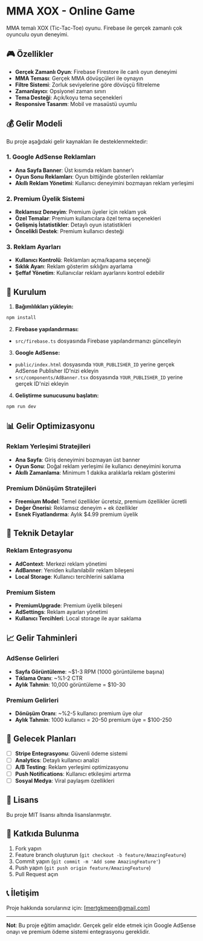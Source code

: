 # MMA XOX - Online Game

MMA temalı XOX (Tic-Tac-Toe) oyunu. Firebase ile gerçek zamanlı çok oyunculu oyun deneyimi.

## 🎮 Özellikler

- **Gerçek Zamanlı Oyun**: Firebase Firestore ile canlı oyun deneyimi
- **MMA Teması**: Gerçek MMA dövüşçüleri ile oynayın
- **Filtre Sistemi**: Zorluk seviyelerine göre dövüşçü filtreleme
- **Zamanlayıcı**: Opsiyonel zaman sınırı
- **Tema Desteği**: Açık/koyu tema seçenekleri
- **Responsive Tasarım**: Mobil ve masaüstü uyumlu

## 💰 Gelir Modeli

Bu proje aşağıdaki gelir kaynakları ile desteklenmektedir:

### 1. Google AdSense Reklamları

- **Ana Sayfa Banner**: Üst kısımda reklam banner'ı
- **Oyun Sonu Reklamları**: Oyun bittiğinde gösterilen reklamlar
- **Akıllı Reklam Yönetimi**: Kullanıcı deneyimini bozmayan reklam yerleşimi

### 2. Premium Üyelik Sistemi

- **Reklamsız Deneyim**: Premium üyeler için reklam yok
- **Özel Temalar**: Premium kullanıcılara özel tema seçenekleri
- **Gelişmiş İstatistikler**: Detaylı oyun istatistikleri
- **Öncelikli Destek**: Premium kullanıcı desteği

### 3. Reklam Ayarları

- **Kullanıcı Kontrolü**: Reklamları açma/kapama seçeneği
- **Sıklık Ayarı**: Reklam gösterim sıklığını ayarlama
- **Şeffaf Yönetim**: Kullanıcılar reklam ayarlarını kontrol edebilir

## 🚀 Kurulum

1. **Bağımlılıkları yükleyin:**

```bash
npm install
```

2. **Firebase yapılandırması:**

- `src/firebase.ts` dosyasında Firebase yapılandırmanızı güncelleyin

3. **Google AdSense:**

- `public/index.html` dosyasında `YOUR_PUBLISHER_ID` yerine gerçek AdSense Publisher ID'nizi ekleyin
- `src/components/AdBanner.tsx` dosyasında `YOUR_PUBLISHER_ID` yerine gerçek ID'nizi ekleyin

4. **Geliştirme sunucusunu başlatın:**

```bash
npm run dev
```

## 📊 Gelir Optimizasyonu

### Reklam Yerleşimi Stratejileri

- **Ana Sayfa**: Giriş deneyimini bozmayan üst banner
- **Oyun Sonu**: Doğal reklam yerleşimi ile kullanıcı deneyimini koruma
- **Akıllı Zamanlama**: Minimum 1 dakika aralıklarla reklam gösterimi

### Premium Dönüşüm Stratejileri

- **Freemium Model**: Temel özellikler ücretsiz, premium özellikler ücretli
- **Değer Önerisi**: Reklamsız deneyim + ek özellikler
- **Esnek Fiyatlandırma**: Aylık $4.99 premium üyelik

## 🔧 Teknik Detaylar

### Reklam Entegrasyonu

- **AdContext**: Merkezi reklam yönetimi
- **AdBanner**: Yeniden kullanılabilir reklam bileşeni
- **Local Storage**: Kullanıcı tercihlerini saklama

### Premium Sistem

- **PremiumUpgrade**: Premium üyelik bileşeni
- **AdSettings**: Reklam ayarları yönetimi
- **Kullanıcı Tercihleri**: Local storage ile ayar saklama

## 📈 Gelir Tahminleri

### AdSense Gelirleri

- **Sayfa Görüntüleme**: ~$1-3 RPM (1000 görüntüleme başına)
- **Tıklama Oranı**: ~%1-2 CTR
- **Aylık Tahmin**: 10,000 görüntüleme = $10-30

### Premium Gelirleri

- **Dönüşüm Oranı**: ~%2-5 kullanıcı premium üye olur
- **Aylık Tahmin**: 1000 kullanıcı = 20-50 premium üye = $100-250

## 🎯 Gelecek Planları

- [ ] **Stripe Entegrasyonu**: Güvenli ödeme sistemi
- [ ] **Analytics**: Detaylı kullanıcı analizi
- [ ] **A/B Testing**: Reklam yerleşimi optimizasyonu
- [ ] **Push Notifications**: Kullanıcı etkileşimi artırma
- [ ] **Sosyal Medya**: Viral paylaşım özellikleri

## 📝 Lisans

Bu proje MIT lisansı altında lisanslanmıştır.

## 🤝 Katkıda Bulunma

1. Fork yapın
2. Feature branch oluşturun (`git checkout -b feature/AmazingFeature`)
3. Commit yapın (`git commit -m 'Add some AmazingFeature'`)
4. Push yapın (`git push origin feature/AmazingFeature`)
5. Pull Request açın

## 📞 İletişim

Proje hakkında sorularınız için: [mertgkmeen@gmail.com]

---

**Not**: Bu proje eğitim amaçlıdır. Gerçek gelir elde etmek için Google AdSense onayı ve premium ödeme sistemi entegrasyonu gereklidir.
